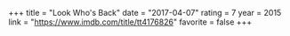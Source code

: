 +++
title = "Look Who's Back"
date = "2017-04-07"
rating = 7
year = 2015
link = "https://www.imdb.com/title/tt4176826"
favorite = false
+++
